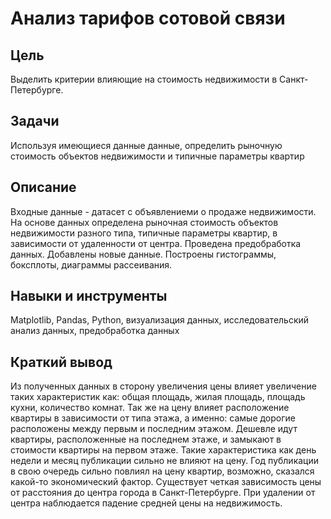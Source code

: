 # Анализ тарифов сотовой связи

## Цель
Выделить критерии влияющие на стоимость недвижимости в Санкт-Петербурге.

## Задачи
Используя имеющиеся данные данные, определить рыночную стоимость объектов недвижимости и типичные параметры квартир

## Описание
Входные данные - датасет с объявлениеми о продаже недвижимости. На основе данных определена рыночная стоимость объектов недвижимости разного типа, типичные параметры квартир, в зависимости от удаленности от центра. Проведена предобработка данных. Добавлены новые данные. Построены гистограммы, боксплоты, диаграммы рассеивания.

## Навыки и инструменты
Matplotlib, Pandas, Python, визуализация данных, исследовательский анализ данных, предобработка данных

## Краткий вывод
Из полученных данных в сторону увеличения цены влияет увеличение таких характеристик как: общая площадь, жилая площадь, площадь кухни, количество комнат. Так же на цену влияет расположение квартиры в зависимости от типа этажа, а именно: самые дорогие расположены между первым и последним этажом. Дешевле идут квартиры, расположенные на последнем этаже, и замыкают в стоимости квартиры на первом этаже. Такие характеристика как день недели и месяц публикации сильно не влияют на цену. Год публикации в свою очередь сильно повлиял на цену квартир, возможно, сказался какой-то экономический фактор. Существует четкая зависимость цены от расстояния до центра города в Санкт-Петербурге. При удалении от центра наблюдается падение средней цены на недвижимость.
